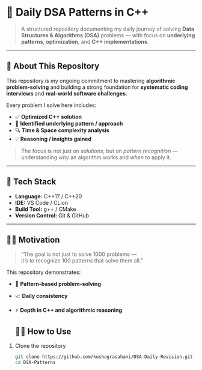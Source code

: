 # 🧠 Daily DSA Patterns in C++

> A structured repository documenting my daily journey of solving **Data Structures & Algorithms (DSA)** problems — with focus on **underlying patterns**, **optimization**, and **C++ implementations**.

---

## 🚀 About This Repository

This repository is my ongoing commitment to mastering **algorithmic problem-solving** and building a strong foundation for **systematic coding interviews** and **real-world software challenges**.

Every problem I solve here includes:
- ✅ **Optimized C++ solution**
- 🧩 **Identified underlying pattern / approach**
- 🔍 **Time & Space complexity analysis**
- 💡 **Reasoning / insights gained**

> The focus is not just on *solutions*, but on *pattern recognition* — understanding *why* an algorithm works and *when* to apply it.

---

## 🧰 Tech Stack

- **Language:** C++17 / C++20  
- **IDE:** VS Code / CLion  
- **Build Tool:** g++ / CMake  
- **Version Control:** Git & GitHub  

---

## 🧗‍♂️ Motivation

> “The goal is not just to solve 1000 problems —  
> it’s to recognize 100 patterns that solve them all.”

This repository demonstrates:
- 🧩 **Pattern-based problem-solving**
- 📈 **Daily consistency**
- ⚡ **Depth in C++ and algorithmic reasoning**

  ## 🧑‍💻 How to Use

1. Clone the repository  
   ```bash
   git clone https://github.com/kushagrasahani/DSA-Daily-Revision.git
   cd DSA-Patterns

